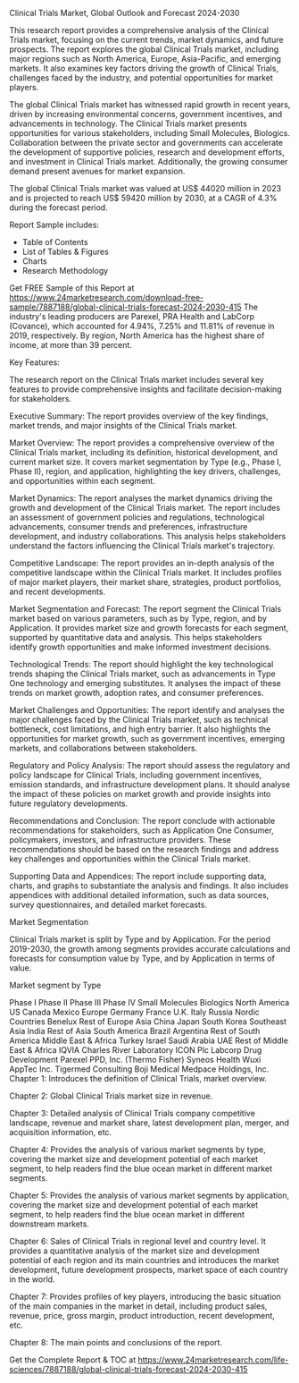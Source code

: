 Clinical Trials Market, Global Outlook and Forecast 2024-2030

This research report provides a comprehensive analysis of the Clinical Trials market, focusing on the current trends, market dynamics, and future prospects. The report explores the global Clinical Trials market, including major regions such as North America, Europe, Asia-Pacific, and emerging markets. It also examines key factors driving the growth of Clinical Trials, challenges faced by the industry, and potential opportunities for market players.

The global Clinical Trials market has witnessed rapid growth in recent years, driven by increasing environmental concerns, government incentives, and advancements in technology. The Clinical Trials market presents opportunities for various stakeholders, including Small Molecules, Biologics. Collaboration between the private sector and governments can accelerate the development of supportive policies, research and development efforts, and investment in Clinical Trials market. Additionally, the growing consumer demand present avenues for market expansion.

The global Clinical Trials market was valued at US$ 44020 million in 2023 and is projected to reach US$ 59420 million by 2030, at a CAGR of 4.3% during the forecast period.

Report Sample includes:
- Table of Contents
- List of Tables & Figures
- Charts
- Research Methodology

Get FREE Sample of this Report at https://www.24marketresearch.com/download-free-sample/7887188/global-clinical-trials-forecast-2024-2030-415
The industry's leading producers are Parexel, PRA Health and LabCorp (Covance), which accounted for 4.94%, 7.25% and 11.81% of revenue in 2019, respectively. By region, North America has the highest share of income, at more than 39 percent.

Key Features:

The research report on the Clinical Trials market includes several key features to provide comprehensive insights and facilitate decision-making for stakeholders.

Executive Summary: The report provides overview of the key findings, market trends, and major insights of the Clinical Trials market.

Market Overview: The report provides a comprehensive overview of the Clinical Trials market, including its definition, historical development, and current market size. It covers market segmentation by Type (e.g., Phase I, Phase II), region, and application, highlighting the key drivers, challenges, and opportunities within each segment.

Market Dynamics: The report analyses the market dynamics driving the growth and development of the Clinical Trials market. The report includes an assessment of government policies and regulations, technological advancements, consumer trends and preferences, infrastructure development, and industry collaborations. This analysis helps stakeholders understand the factors influencing the Clinical Trials market's trajectory.

Competitive Landscape: The report provides an in-depth analysis of the competitive landscape within the Clinical Trials market. It includes profiles of major market players, their market share, strategies, product portfolios, and recent developments.

Market Segmentation and Forecast: The report segment the Clinical Trials market based on various parameters, such as by Type, region, and by Application. It provides market size and growth forecasts for each segment, supported by quantitative data and analysis. This helps stakeholders identify growth opportunities and make informed investment decisions.

Technological Trends: The report should highlight the key technological trends shaping the Clinical Trials market, such as advancements in Type One technology and emerging substitutes. It analyses the impact of these trends on market growth, adoption rates, and consumer preferences.

Market Challenges and Opportunities: The report identify and analyses the major challenges faced by the Clinical Trials market, such as technical bottleneck, cost limitations, and high entry barrier. It also highlights the opportunities for market growth, such as government incentives, emerging markets, and collaborations between stakeholders.

Regulatory and Policy Analysis: The report should assess the regulatory and policy landscape for Clinical Trials, including government incentives, emission standards, and infrastructure development plans. It should analyse the impact of these policies on market growth and provide insights into future regulatory developments.

Recommendations and Conclusion: The report conclude with actionable recommendations for stakeholders, such as Application One Consumer, policymakers, investors, and infrastructure providers. These recommendations should be based on the research findings and address key challenges and opportunities within the Clinical Trials market.

Supporting Data and Appendices: The report include supporting data, charts, and graphs to substantiate the analysis and findings. It also includes appendices with additional detailed information, such as data sources, survey questionnaires, and detailed market forecasts.

Market Segmentation

Clinical Trials market is split by Type and by Application. For the period 2019-2030, the growth among segments provides accurate calculations and forecasts for consumption value by Type, and by Application in terms of value.

Market segment by Type

Phase I
Phase II
Phase III
Phase IV
Small Molecules
Biologics
North America
US
Canada
Mexico
Europe
Germany
France
U.K.
Italy
Russia
Nordic Countries
Benelux
Rest of Europe
Asia
China
Japan
South Korea
Southeast Asia
India
Rest of Asia
South America
Brazil
Argentina
Rest of South America
Middle East & Africa
Turkey
Israel
Saudi Arabia
UAE
Rest of Middle East & Africa
IQVIA
Charles River Laboratory
ICON Plc
Labcorp Drug Development
Parexel
PPD, Inc. (Thermo Fisher)
Syneos Health
Wuxi AppTec Inc.
Tigermed Consulting
Boji Medical
Medpace Holdings, Inc.
Chapter 1: Introduces the definition of Clinical Trials, market overview.

Chapter 2: Global Clinical Trials market size in revenue.

Chapter 3: Detailed analysis of Clinical Trials company competitive landscape, revenue and market share, latest development plan, merger, and acquisition information, etc.

Chapter 4: Provides the analysis of various market segments by type, covering the market size and development potential of each market segment, to help readers find the blue ocean market in different market segments.

Chapter 5: Provides the analysis of various market segments by application, covering the market size and development potential of each market segment, to help readers find the blue ocean market in different downstream markets.

Chapter 6: Sales of Clinical Trials in regional level and country level. It provides a quantitative analysis of the market size and development potential of each region and its main countries and introduces the market development, future development prospects, market space of each country in the world.

Chapter 7: Provides profiles of key players, introducing the basic situation of the main companies in the market in detail, including product sales, revenue, price, gross margin, product introduction, recent development, etc.

Chapter 8: The main points and conclusions of the report.

Get the Complete Report & TOC at https://www.24marketresearch.com/life-sciences/7887188/global-clinical-trials-forecast-2024-2030-415
